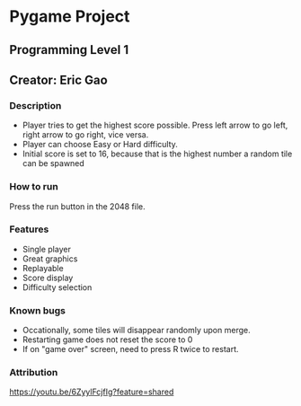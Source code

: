 # Pygame Project

## Programming Level 1

## Creator: Eric Gao

### Description
- Player tries to get the highest score possible. Press left arrow to go left, right arrow to go right, vice versa.
- Player can choose Easy or Hard difficulty.
- Initial score is set to 16, because that is the highest number a random tile can be spawned

### How to run
Press the run button in the 2048 file.

### Features
- Single player
- Great graphics
- Replayable
- Score display
- Difficulty selection

### Known bugs
 - Occationally, some tiles will disappear randomly upon merge.
 - Restarting game does not reset the score to 0
 - If on "game over" screen, need to press R twice to restart.

 ### Attribution
 https://youtu.be/6ZyylFcjfIg?feature=shared
 